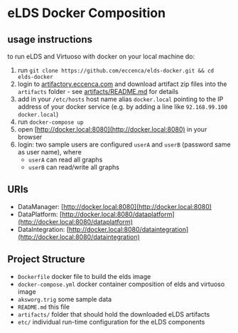 # eLDS Docker Composition

## usage instructions

to run eLDS and Virtuoso with docker on your local machine do:

1. run `git clone https://github.com/eccenca/elds-docker.git && cd elds-docker`
2. login to [artifactory.eccenca.com](https://artifactory.eccenca.com) and download artifact zip files into the `artifacts` folder - see [artifacts/README.md](artifacts/README.md) for details
3. add in your `/etc/hosts` host name alias `docker.local` pointing to the IP address of your docker service (e.g. by adding a line like `92.168.99.100    docker.local`)
4. run `docker-compose up`
5. open [http://docker.local:8080](http://docker.local:8080) in your browser
6. login: two sample users are configured `userA` and `userB` (password same as user name), where
    - `userA` can read all graphs
    - `userB` can read/write all graphs

## URIs

- DataManager: [http://docker.local:8080](http://docker.local:8080)
- DataPlatform: [http://docker.local:8080/dataplatform](http://docker.local:8080/dataplatform)
- DataIntegration: [http://docker.local:8080/dataintegration](http://docker.local:8080/dataintegration)


## Project Structure

- `Dockerfile` docker file to build the elds image
- `docker-compose.yml` docker container composition of elds and virtuoso image
- `aksworg.trig` some sample data 
- `README.md` this file
- `artifacts/` folder that should hold the downloaded eLDS artifacts
- `etc/` individual run-time configuration for the eLDS components
